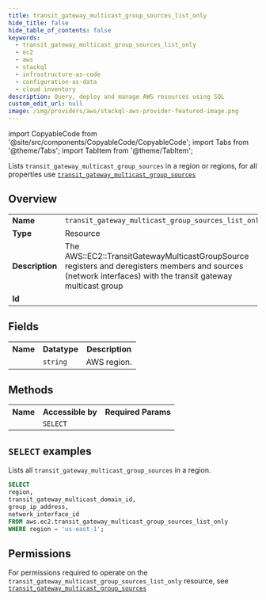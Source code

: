 ```yaml
---
title: transit_gateway_multicast_group_sources_list_only
hide_title: false
hide_table_of_contents: false
keywords:
  - transit_gateway_multicast_group_sources_list_only
  - ec2
  - aws
  - stackql
  - infrastructure-as-code
  - configuration-as-data
  - cloud inventory
description: Query, deploy and manage AWS resources using SQL
custom_edit_url: null
image: /img/providers/aws/stackql-aws-provider-featured-image.png
---
```


import CopyableCode from '@site/src/components/CopyableCode/CopyableCode';
import Tabs from '@theme/Tabs';
import TabItem from '@theme/TabItem';

Lists <code>transit_gateway_multicast_group_sources</code> in a region or regions, for all properties use <a href="/providers/aws/serviceName/transit_gateway_multicast_group_sources/"><code>transit_gateway_multicast_group_sources</code></a>

## Overview
<table><tbody>
<tr><td><b>Name</b></td><td><code>transit_gateway_multicast_group_sources_list_only</code></td></tr>
<tr><td><b>Type</b></td><td>Resource</td></tr>
<tr><td><b>Description</b></td><td>The AWS::EC2::TransitGatewayMulticastGroupSource registers and deregisters members and sources (network interfaces) with the transit gateway multicast group</td></tr>
<tr><td><b>Id</b></td><td><CopyableCode code="aws.ec2.transit_gateway_multicast_group_sources_list_only" /></td></tr>
</tbody></table>

## Fields
<table><tbody><tr><th>Name</th><th>Datatype</th><th>Description</th></tr><tr><td><CopyableCode code="region" /></td><td><code>string</code></td><td>AWS region.</td></tr>
</tbody></table>

## Methods

<table><tbody>
  <tr>
    <th>Name</th>
    <th>Accessible by</th>
    <th>Required Params</th>
  </tr>
  <tr>
    <td><CopyableCode code="list_resources" /></td>
    <td><code>SELECT</code></td>
    <td><CopyableCode code="region" /></td>
  </tr>
</tbody></table>

## `SELECT` examples
Lists all <code>transit_gateway_multicast_group_sources</code> in a region.
```sql
SELECT
region,
transit_gateway_multicast_domain_id,
group_ip_address,
network_interface_id
FROM aws.ec2.transit_gateway_multicast_group_sources_list_only
WHERE region = 'us-east-1';
```


## Permissions

For permissions required to operate on the <code>transit_gateway_multicast_group_sources_list_only</code> resource, see <a href="/providers/aws/ec2/transit_gateway_multicast_group_sources/#permissions"><code>transit_gateway_multicast_group_sources</code></a>

